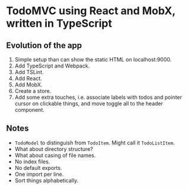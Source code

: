 # TodoMVC using React and MobX, written in TypeScript

## Evolution of the app

1. Simple setup than can show the static HTML on localhost:9000.
1. Add TypeScript and Webpack.
1. Add TSLint.
1. Add React.
1. Add MobX.
1. Create a store.
1. Add some extra touches, i.e. associate labels with todos and pointer cursor on clickable things, and move toggle all to the header component.

## Notes

* `TodoModel` to distinguish from `TodoItem`. Might call it `TodoListItem`.
* What about directory structure?
* What about casing of file names.
* No index files.
* No default exports.
* One import per line.
* Sort things alphabetically.